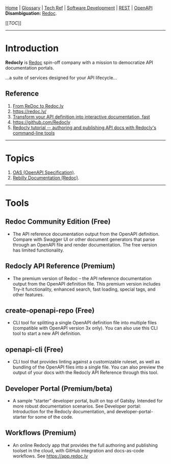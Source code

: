 [Home](/Slalom-LLC/Slalom-Consulting) | [Glossary](/Glossary) | [Tech Ref](/Tech-Ref) | [Software Development](/Tech-Ref/Software-Development) | [REST](/Tech-Ref/Software-Development/REST-\(Representational-State-Transfer\)) | [OpenAPI](/Tech-Ref/Software-Development/REST-\(Representational-State-Transfer\)/OAS-\(OpenAPI-Specification\))
**Disambiguation:** [Redoc](/Tech-Ref/Software-Development/REST-\(Representational-State-Transfer\)/OAS-\(OpenAPI-Specification\)/Redoc).

[[_TOC_]]

---
# Introduction
**Redocly** is [Redoc](/Tech-Ref/Software-Development/REST-\(Representational-State-Transfer\)/OAS-\(OpenAPI-Specification\)/Redoc) spin-off company with a mission to democratize API documentation portals.

...a suite of services designed for your API lifecycle... 

## Reference
1. [From ReDoc to Redoc.ly](https://redoc.ly/blog/from-redoc-to-redocly/)
1. https://redoc.ly/
1. [Transform your API definition into interactive documentation, fast](https://redoc.ly)
1. https://github.com/Redocly
1. [Redocly tutorial -- authoring and publishing API docs with Redocly's command-line tools](https://idratherbewriting.com/learnapidoc/pubapis_redocly.html)

---
# Topics
1. [OAS (OpenAPI Specification)](/Tech-Ref/Software-Development/REST-\(Representational-State-Transfer\)/OAS-\(OpenAPI-Specification\)).
1. [Rebilly Documentation (Redoc)](/Tech-Ref/Software-Development/REST-\(Representational-State-Transfer\)/OAS-\(OpenAPI-Specification\)/Redoc).

---
# Tools

## Redoc Community Edition (Free)
- The API reference documentation output from the OpenAPI definition. Compare with Swagger UI or other document generators that parse through an OpenAPI file and render documentation. The free version has limited functionality.

## Redocly API Reference	(Premium)
- The premium version of Redoc – the API reference documentation output from the OpenAPI definition file. This premium version includes Try-it functionality, enhanced search, fast loading, special tags, and other features.

## create-openapi-repo (Free)
- CLI tool for splitting a single OpenAPI definition file into multiple files (compatible with OpenAPI version 3x only). You can also use this CLI tool to start a new API definition.

## openapi-cli (Free)
- CLI tool that provides linting against a customizable ruleset, as well as bundling of the OpenAPI files into a single file. You can also preview the output of your docs with the Redocly API Reference through this tool.

## Developer Portal (Premium/beta)
- A sample “starter” developer portal, built on top of Gatsby. Intended for more robust documentation scenarios. See Developer portal: Introduction for the Redocly documentation, and developer-portal-starter for some of the code.

## Workflows	(Premium)
- An online Redocly app that provides the full authoring and publishing toolset in the cloud, with GitHub integration and docs-as-code workflows. See https://app.redoc.ly
